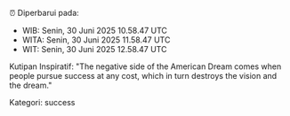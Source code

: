⏰ Diperbarui pada:
- WIB: Senin, 30 Juni 2025 10.58.47 UTC
- WITA: Senin, 30 Juni 2025 11.58.47 UTC
- WIT: Senin, 30 Juni 2025 12.58.47 UTC

Kutipan Inspiratif:
"The negative side of the American Dream comes when people pursue success at any cost, which in turn destroys the vision and the dream."


Kategori: success

